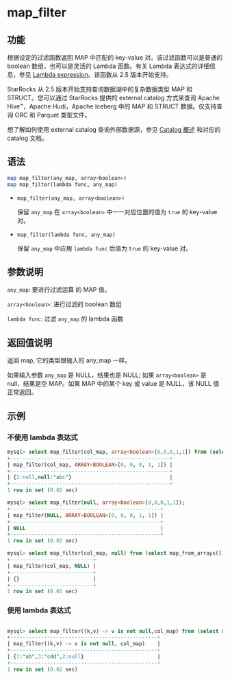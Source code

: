 # map_filter

## 功能

根据设定的过滤函数返回 MAP 中匹配的 key-value 对。该过滤函数可以是普通的 boolean 数组，也可以是灵活的 Lambda 函数。有关 Lambda 表达式的详细信息，参见 [Lambda expression](../Lambda_expression.md)。该函数从 2.5 版本开始支持。

StarRocks 从 2.5 版本开始支持查询数据湖中的复杂数据类型 MAP 和 STRUCT。您可以通过 StarRocks 提供的 external catalog 方式来查询 Apache Hive™，Apache Hudi，Apache Iceberg 中的 MAP 和 STRUCT 数据。仅支持查询 ORC 和 Parquet 类型文件。

想了解如何使用 external catalog 查询外部数据源，参见 [Catalog 概述](../../../data_source/catalog/catalog_overview.md) 和对应的 catalog 文档。

## 语法

```Haskell
map map_filter(any_map, array<boolean>)
map map_filter(lambda func, any_map)
```

- `map_filter(any_map, array<boolean>)`

  保留 `any_map` 在 `array<boolean>` 中一一对应位置的值为 `true` 的 key-value 对。

- `map_filter(lambda func, any_map)`

  保留 `any_map` 中应用 `lambda func` 后值为 `true` 的 key-value 对。

## 参数说明

`any_map`:  要进行过滤运算 的 MAP 值。

`array<boolean>`: 进行过滤的 boolean 数组

`lambda func`: 过滤 `any_map` 的 lambda 函数

## 返回值说明

返回 map, 它的类型跟输入的 any_map 一样。

如果输入参数 `any_map` 是 NULL，结果也是 NULL; 如果 `array<boolean>` 是 null，结果是空 MAP。如果 MAP 中的某个 key 或 value 是 NULL，该 NULL 值正常返回。

## 示例

### 不使用 lambda 表达式

```SQL
mysql> select map_filter(col_map, array<boolean>[0,0,0,1,1]) from (select map_from_arrays([1,3,null,2,null],['ab','cdd',null,null,'abc']) as col_map)A;
+----------------------------------------------------+
| map_filter(col_map, ARRAY<BOOLEAN>[0, 0, 0, 1, 1]) |
+----------------------------------------------------+
| {2:null,null:"abc"}                                |
+----------------------------------------------------+
1 row in set (0.02 sec)

mysql> select map_filter(null, array<boolean>[0,0,0,1,1]);
+-------------------------------------------------+
| map_filter(NULL, ARRAY<BOOLEAN>[0, 0, 0, 1, 1]) |
+-------------------------------------------------+
| NULL                                            |
+-------------------------------------------------+
1 row in set (0.02 sec)

mysql> select map_filter(col_map, null) from (select map_from_arrays([1,3,null,2,null],['ab','cdd',null,null,'abc']) as col_map)A;
+---------------------------+
| map_filter(col_map, NULL) |
+---------------------------+
| {}                        |
+---------------------------+
1 row in set (0.01 sec)
```

### 使用 lambda 表达式
```SQL

mysql> select map_filter((k,v) -> v is not null,col_map) from (select map_from_arrays([1,3,null,2,null],['ab','cdd',null,null,'abc']) as col_map)A;
+------------------------------------------------+
| map_filter((k,v) -> v is not null, col_map)    |
+------------------------------------------------+
| {1:"ab",3:"cdd",2:null}                        |
+------------------------------------------------+
1 row in set (0.02 sec)
```
